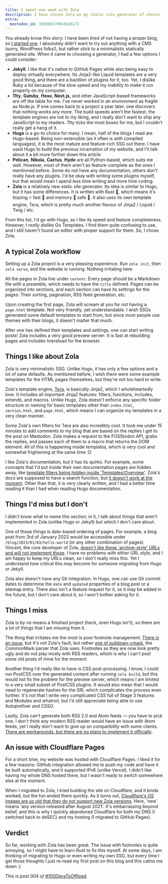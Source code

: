 ```yaml
---
title: I spent one week with Zola
description: I have chosen Zola as my static site generator of choice for this blog, and here, I talk about my experience with it.
extra:
  mastodon_id: 109966570964820172
---
```


You already know this story: I have been tired of not having a proper blog, so [I started one](@/blog/2023-02-22-enough.md). I absolutely didn't want to try out anything with a CMS (sorry, WordPress folks!), but rather stick to a minimalistic statically generated site. When it came to choosing a generator, I had a few options I could consider:

- **Jekyll**. I like that it's native to GitHub Pages while also being easy to deploy virtually everywhere. Its Jinja2-like Liquid templates are a very good thing, and there are a bazillion of plugins for it, too. Yet, I dislike Ruby a lot because of the slow speed and my inability to make it run properly on my computer.
- **11ty**, **Gatsby**, **Hexo**, **Next.js**, and other JavaScript-based frameworks are off the table for me. I've never worked in an environment as fragile as Node.js. If one comes back to a project a year later, one discovers that nothing works any more. The build speeds aren't the fastest, the template engines are not to my liking, and I really don't want to ship any JavaScript to my readers. 11ty ticks the most boxes for me, but I couldn't really get a hang of it.
- **Hugo** is a go-to choice for many. I mean, half of the blogs I read are Hugo-based. Being non-extensible (as it often is with compiled languages), it is the most mature and feature-rich SSG out there. I have used Hugo to build the previous incarnation of my website, and I'll talk about it a bit more further down this article
- **Pelican**, **Nikola**, **Cactus**, **Hyde** are all Python-based, which suits me well. However, most of them aren't as feature-complete as the ones I mentioned before. Some do not have any documentation, others don't really have any plugins. I'd be okay with writing some plugins myself, but that would mean I spend less time writing and more time coding.
- **Zola** is a relatively new static site generator. Its idea is similar to Hugo, but it has some differences. It is written with Rust 🦀, which means it's blazing ⚡️ fast 🚀 and memory 🧠 safe 🥽. It also uses its own template engine, Tera, which is pretty much another flavour of Jinja2 / Liquid / Twig / etc.

From this list, I'd go with Hugo, as I like its speed and feature completeness. However, I _really_ dislike Go Templates. I find them quite confusing to use, and I still haven't found an editor with proper support for them. So, I chose Zola.

## A typical Zola workflow

Setting up a Zola project is a very pleasing experience. Run `zola init`, then `zola serve`, and the website is running. Nothing irritating here.

All the pages in Zola live under `content`. Every page should be a Markdown file with a preamble, which needs to have the `title` defined. Pages can be organized into sections, and each section can have its settings for the pages: Their sorting, pagination, RSS feed generation, etc.

Upon creating the first page, Zola will scream at you for not having a `page.html` template. Not very friendly, yet understandable. I wish SSGs generated some default templates to start from, but since most people use themes with their blogs, it doesn't matter that much.

After one has defined their templates and settings, one can start writing posts! Zola includes a very good preview server: It is fast at rebuilding pages and includes livereload for the browser.

## Things I like about Zola

Zola is very minimalistic SSG. Unlike Hugo, it has only a few options and a lot of sane defaults. As mentioned before, I wish there were some example templates for the HTML pages themselves, but they're not too hard to write.

Zola's template engine, [Tera](https://tera.netlify.app/), is basically Jinja2, which I wholeheartedly love. It includes all important Jinja2 features: filters, functions, includes, extends, and macros. Unlike Hugo, Zola doesn't enforce any specific folder structure or naming for basic templates other than `index.html`, `section.html`, and `page.html`, which means I can organize my templates in a very clean manner.

Some Zola's own filters for Tera are also incredibly cool. It took me under 15 minutes to add comments to my blog that are based on the replies I get to the post on Mastodon. Zola makes a request to the FOSStodon API, grabs the replies, and passes each of them to a macro that returns the DOM element. All of this is happening inside templates, which is very cool and somewhat frightening at the same time :D

I like Zola's documentation, but it has its quirks. For example, some concepts that I'd put inside their own documentation pages are hidden away, like [template filters being hidden inside 'Templates/Overview'](https://www.getzola.org/documentation/templates/overview/#built-in-filters). Zola's docs are supposed to have a search function, but [it doesn't work at the moment](https://github.com/getzola/zola/issues/2123). Other than that, it is very clearly written, and I had a better time reading it than I had when reading Hugo documentation.

## Things I'd miss but I don't

I didn't know what to name this section; in it, I talk about things that aren't implemented in Zola (unlike Hugo or Jekyll) but which I don't care about.

One of those things is date-based ordering of pages. For example, a blog post from 3rd of January 2023 would be accessible under `/blog/2023/01/03/hello-world` (or any other combination of pages). Vincent, the core developer of Zola, [doesn't like these 'archive-style' URLs and will not implement those](https://github.com/getzola/zola/issues/635#issuecomment-524564469). I have no problems with either URL style, and I am happy to keep my URLs clean, so I don't really miss this. Yet I understand how critical this may become for someone migrating from Hugo or Jekyll.

Zola also doesn't have any Git integration. In Hugo, one can use Git commit dates to determine the `date` and `updated` properties of a blog post or a sitemap entry. There also isn't a feature request for it, so it may be added in the future, but I don't care about it, so I won't bother asking for it.

## Things I miss

Zola is by no means a finished project (heck, even Hugo isn't), so there are a lot of things that I am missing from it.

The thing that irritates me the most is poor footnote management. [There is an issue](https://github.com/getzola/zola/issues/1285), but it's not Zola's fault, but rather [one of pulldown-cmark](https://github.com/raphlinus/pulldown-cmark/issues/142), the CommonMark parser that Zola uses. Footnotes as they are now look pretty ugly and do not play nicely with RSS readers, which is why I can't post some old posts of mine for the moment.

Another thing I'd really like to have is CSS post-processing. I know, I could run PostCSS over the generated content after running `zola build`, but this would not fix the problem for the preview server, which means I am limited to a very small subset of PostCSS plugins. It would also mean that I would need to regenerate hashes for the SRI, which complicates the process even further. It's not that I write very complicated CSS full of Stage 3 features and Modules and whatnot, but I'd still appreciate being able to use Autoprefixer and CSSO.

Lastly, Zola can't generate both RSS 2.0 and Atom feeds — you have to pick one. I don't think any modern RSS reader would have an issue with Atom feeds, yet I really don't want to give up on compatibility with some clients. [There are workarounds, but there are no plans to implement it officially](https://github.com/getzola/zola/issues/2083).

## An issue with Cloudflare Pages

For a short time, my website was hosted with Cloudflare Pages. I liked it for a few reasons: GitHub integration allowed me to push my code and have it be built automatically, and it supported IPv6 (unlike Vercel). I didn't like having my whole DNS hosted there, but I wasn't ready to switch somewhere else at the moment.

When I migrated to Zola, I tried building the site on Cloudflare, and it kinda worked, but the fun ended there quickly. As it turns out, [Cloudflare's OS images are so old that they do not support new Zola versions](https://community.cloudflare.com/t/cloudflare-pages-zola-build-fails-glibcxx-3-4-26-not-found/316457). Here, 'new' means 'any version released after August 2021'. It's embarrassing beyond belief, and this is why I quickly abandoned Cloudflare for both my DNS (I switched back to deSEC) and my hosting (I migrated to GitHub Pages).

## Verdict

So far, working with Zola has been great. The issue with footnotes is quite annoying, so I might have to learn Rust to fix this myself. At some days, I am thinking of migrating to Hugo or even writing my own SSG, but every time I get those thoughts I just re-read my first post on this blog and this calms me down :)

_This is post 004 of [#100DaysToOffload](https://100daystooffload.com/)._
